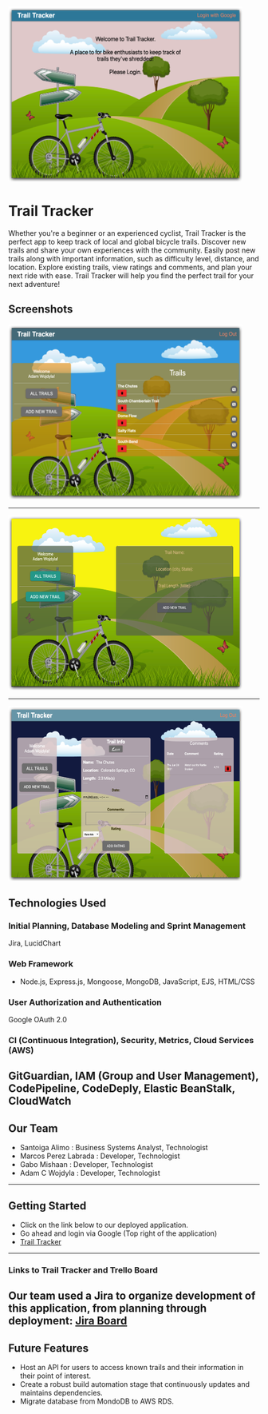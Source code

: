<img src="public/images/landing-page.png" width="470" height="350">

# Trail Tracker
Whether you're a beginner or an experienced cyclist, Trail Tracker is the perfect app to keep track of local and global bicycle trails. Discover new trails and share your own experiences with the community. Easily post new trails along with important information, such as difficulty level, distance, and location. Explore existing trails, view ratings and comments, and plan your next ride with ease. Trail Tracker will help you find the perfect trail for your next adventure!

## Screenshots
<img src="public/images/trails-page.png" width="470" height="350">

---
<img src="public/images/new-page.png" width="470" height="350">

---
<img src="public/images/ratings-comments-page.png" width="470" height="350">

## Technologies Used

### Initial Planning, Database Modeling and Sprint Management
Jira, LucidChart
### Web Framework
- Node.js, Express.js, Mongoose, MongoDB, JavaScript, EJS, HTML/CSS
### User Authorization and Authentication
Google OAuth 2.0

### CI (Continuous Integration), Security, Metrics, Cloud Services (AWS)
GitGuardian, IAM (Group and User Management), CodePipeline, CodeDeply, Elastic BeanStalk, CloudWatch
---
## Our Team
* Santoiga Alimo : Business Systems Analyst, Technologist
* Marcos Perez Labrada : Developer, Technologist
* Gabo Mishaan : Developer, Technologist
* Adam C Wojdyla : Developer, Technologist
---
## Getting Started
- Click on the link below to our deployed application. 
- Go ahead and login via Google (Top right of the application)
- [Trail Tracker](http://code4trailtracker-env.eba-kzdmvpgv.us-east-1.elasticbeanstalk.com/)
---

### Links to Trail Tracker and Trello Board
Our team used a Jira to organize development of this application, from planning through deployment: 
[Jira Board](https://santoalimo.atlassian.net/jira/software/projects/COD4/boards/1/roadmap?selectedIssue=COD4-1)
---
## Future Features
- Host an API for users to access known trails and their information in their point of interest.
- Create a robust build automation stage that continuously updates and maintains dependencies.
- Migrate database from MondoDB to AWS RDS.

